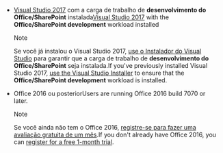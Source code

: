 - <span data-ttu-id="51743-101">[Visual Studio 2017](https://www.visualstudio.com/vs/) com a carga de trabalho de **desenvolvimento do Office/SharePoint** instalada</span><span class="sxs-lookup"><span data-stu-id="51743-101">[Visual Studio 2017](https://www.visualstudio.com/vs/) with the **Office/SharePoint development** workload installed</span></span>

    > [!NOTE]
    > <span data-ttu-id="51743-102">Se você já instalou o Visual Studio 2017, [use o Instalador do Visual Studio](https://docs.microsoft.com/visualstudio/install/modify-visual-studio) para garantir que a carga de trabalho de **desenvolvimento do Office/SharePoint** seja instalada.</span><span class="sxs-lookup"><span data-stu-id="51743-102">If you've previously installed Visual Studio 2017, [use the Visual Studio Installer](https://docs.microsoft.com/visualstudio/install/modify-visual-studio) to ensure that the **Office/SharePoint development** workload is installed.</span></span> 

- <span data-ttu-id="51743-103">Office 2016 ou posterior</span><span class="sxs-lookup"><span data-stu-id="51743-103">Users are running Office 2016 build 7070 or later.</span></span>
    
    > [!NOTE]
    > <span data-ttu-id="51743-104">Se você ainda não tem o Office 2016, [registre-se para fazer uma avaliação gratuita de um mês](http://office.microsoft.com/try/?WT%2Eintid1=ODC%5FENUS%5FFX101785584%5FXT104056786).</span><span class="sxs-lookup"><span data-stu-id="51743-104">If you don't already have Office 2016, you can [register for a free 1-month trial](http://office.microsoft.com/try/?WT%2Eintid1=ODC%5FENUS%5FFX101785584%5FXT104056786).</span></span>
